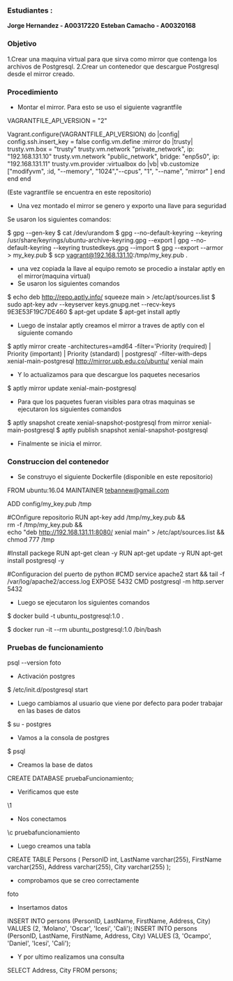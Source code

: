 
### Estudiantes : 
**Jorge Hernandez - A00317220**
**Esteban Camacho - A00320168**

### Objetivo 
1.Crear una maquina virtual para que sirva como mirror que contenga los archivos de Postgresql.
2.Crear un contenedor que descargue Postgresql desde el mirror creado.


### Procedimiento

* Montar el mirror. Para esto se uso el siguiente vagrantfile

VAGRANTFILE_API_VERSION = "2"

Vagrant.configure(VAGRANTFILE_API_VERSION) do |config|
  config.ssh.insert_key = false
  config.vm.define :mirror do |trusty|
    trusty.vm.box = "trusty"
    trusty.vm.network "private_network", ip: "192.168.131.10"
    trusty.vm.network "public_network", bridge: "enp5s0", ip: "192.168.131.11"
    trusty.vm.provider :virtualbox do |vb|
      vb.customize ["modifyvm", :id, "--memory", "1024","--cpus", "1", "--name", "mirror" ]
    end
  end
end

(Este vagrantfile se encuentra en este repositorio)

* Una vez montado el mirror se genero y exporto una llave para seguridad

Se usaron los siguientes comandos:

$ gpg --gen-key
$ cat /dev/urandom
$ gpg --no-default-keyring --keyring /usr/share/keyrings/ubuntu-archive-keyring.gpg --export | gpg --no-default-keyring --keyring trustedkeys.gpg --import
$ gpg --export --armor > my_key.pub
$ scp vagrant@192.168.131.10:/tmp/my_key.pub .

* una vez copiada la llave al equipo remoto se procedio a instalar aptly en el mirror(maquina virtual)
* Se usaron los siguientes comandos

$ echo deb http://repo.aptly.info/ squeeze main > /etc/apt/sources.list
$ sudo apt-key adv --keyserver keys.gnupg.net --recv-keys 9E3E53F19C7DE460
$ apt-get update
$ apt-get install aptly

* Luego de instalar aptly creamos el mirror a traves de aptly con el siguiente comando

$ aptly mirror create -architectures=amd64 -filter='Priority (required) | Priority (important) | Priority (standard) | postgresql' -filter-with-deps xenial-main-postgresql http://mirror.upb.edu.co/ubuntu/ xenial main

* Y lo actualizamos para que descargue los paquetes necesarios

$ aptly mirror update xenial-main-postgresql

* Para que los paquetes fueran visibles para otras maquinas se ejecutaron los siguientes comandos

$ aptly snapshot create xenial-snapshot-postgresql from mirror xenial-main-postgresql
$ aptly publish snapshot xenial-snapshot-postgresql

* Finalmente se inicia el mirror.



### Construccion del contenedor

* Se construyo el siguiente Dockerfile (disponible en este repositorio)

FROM ubuntu:16.04
MAINTAINER tebannew@gmail.com	

ADD config/my_key.pub /tmp

#COnfigure repositorio
RUN apt-key add /tmp/my_key.pub && \
    rm -f /tmp/my_key.pub && \
    echo "deb http://192.168.131.11:8080/ xenial main" >  /etc/apt/sources.list && \
    chmod 777 /tmp

#Install packege
RUN apt-get clean -y
RUN apt-get update -y
RUN apt-get install postgresql -y

#Configuracion del puerto de python
#CMD service apache2 start && tail -f /var/log/apache2/access.log
EXPOSE 5432
CMD postgresql -m http.server 5432

* Luego se ejecutaron los siguientes comandos

$ docker build -t ubuntu_postgresql:1.0 .

$ docker run -it --rm ubuntu_postgresql:1.0 /bin/bash

### Pruebas de funcionamiento

psql --version
foto

* Activación postgres

 $ /etc/init.d/postgresql start

* Luego cambiamos al usuario que viene por defecto para poder trabajar en las bases de datos

$ su - postgres

* Vamos a la consola de postgres

$ psql

* Creamos la base de datos

CREATE DATABASE pruebaFuncionamiento;

* Verificamos que este 

\1

* Nos conectamos

\c pruebafuncionamiento


* Luego creamos una tabla

CREATE TABLE Persons (
    PersonID int,
    LastName varchar(255),
    FirstName varchar(255),
    Address varchar(255),
    City varchar(255) 
);

* comprobamos que se creo correctamente

foto

* Insertamos datos

INSERT INTO persons (PersonID, LastName, FirstName, Address, City) VALUES (2, 'Molano', 'Oscar', 'Icesi', 'Cali');
INSERT INTO persons (PersonID, LastName, FirstName, Address, City) VALUES (3, 'Ocampo', 'Daniel', 'Icesi', 'Cali');

* Y por ultimo realizamos una consulta

SELECT Address, City FROM persons;


